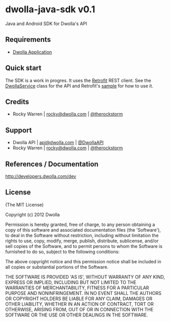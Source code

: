 # dwolla-java-sdk v0.1

Java and Android SDK for Dwolla's API

## Requirements
- [Dwolla Application](https://www.dwolla.com/applications)

## Quick start

The SDK is a work in progres. It uses the [Retrofit](https://github.com/square/retrofit) REST client. See the [DwollaService](https://github.com/rockdub2/dwolla-java-sdk/blob/master/src/main/java/com/dwolla/java/sdk/DwollaService.java) class for the API and Retrofit's [sample](https://github.com/square/retrofit/blob/master/samples/twitter-client/src/main/java/com/squareup/retrofit/sample/twitter/Client.java) for how to use it.

## Credits

- Rocky Warren | rocky@dwolla.com | [@therockstorm](https://twitter.com/therockstorm)

## Support

- Dwolla API | api@dwolla.com | [@DwollaAPI](https://twitter.com/DwollaAPI)
- Rocky Warren | rocky@dwolla.com | [@therockstorm](https://twitter.com/therockstorm)

## References / Documentation

http://developers.dwolla.com/dev

## License 

(The MIT License)

Copyright (c) 2012 Dwolla

Permission is hereby granted, free of charge, to any person obtaining
a copy of this software and associated documentation files (the
'Software'), to deal in the Software without restriction, including
without limitation the rights to use, copy, modify, merge, publish,
distribute, sublicense, and/or sell copies of the Software, and to
permit persons to whom the Software is furnished to do so, subject to
the following conditions:

The above copyright notice and this permission notice shall be
included in all copies or substantial portions of the Software.

THE SOFTWARE IS PROVIDED 'AS IS', WITHOUT WARRANTY OF ANY KIND,
EXPRESS OR IMPLIED, INCLUDING BUT NOT LIMITED TO THE WARRANTIES OF
MERCHANTABILITY, FITNESS FOR A PARTICULAR PURPOSE AND NONINFRINGEMENT.
IN NO EVENT SHALL THE AUTHORS OR COPYRIGHT HOLDERS BE LIABLE FOR ANY
CLAIM, DAMAGES OR OTHER LIABILITY, WHETHER IN AN ACTION OF CONTRACT,
TORT OR OTHERWISE, ARISING FROM, OUT OF OR IN CONNECTION WITH THE
SOFTWARE OR THE USE OR OTHER DEALINGS IN THE SOFTWARE.
